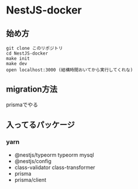 # NestJS-docker

## 始め方
```
git clone このリポジトリ
cd NestJS-docker
make init
make dev
open localhost:3000 (結構時間おいてから実行してくれな)
```

## migration方法
prismaでやる

## 入ってるパッケージ
### yarn
 - @nestjs/typeorm typeorm mysql
 - @nestjs/config
 - class-validator class-transformer
 - prisma
 - prisma/client